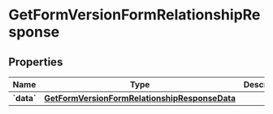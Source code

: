 
# GetFormVersionFormRelationshipResponse

## Properties
| Name | Type | Description | Notes |
| ------------ | ------------- | ------------- | ------------- |
| **&#x60;data&#x60;** | [**GetFormVersionFormRelationshipResponseData**](GetFormVersionFormRelationshipResponseData.md) |  |  |



